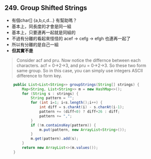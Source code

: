 ## 249. Group Shifted Strings

* 有個char[] {a,b,c,d...} 有幫助嗎？
* 基本上，同長度的才會是同一組
* 基本上，只要連再一起就是同組的
* 不過有分離的看起來怪怪的 acef -> cefg -> efgh 也連再一起了
* 所以有分離的是自己一組
* **但其實不是**

>Consider acf and pru. Now notice the differnce between each characters.
>acf = 0->2->3, and pru = 0->2->3. So these two form same group. So in this case, you can simply use integers ASCII difference to form key.

```java
    public List<List<String>> groupStrings(String[] strings) {
        Map<String, List<String>> m = new HashMap<>();
        for (String s : strings) {
            String pattern = "";
            for (int i=1; i<s.length();i++) {
                int diff = s.charAt(i) - s.charAt(i-1);
                pattern += (diff<0) ? diff+26 : diff;
                pattern += ",";
            }
            if (!m.containsKey(pattern)) {
                m.put(pattern, new ArrayList<String>());
            }
            m.get(pattern).add(s);
        }
        return new ArrayList<>(m.values());
    }
```

